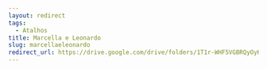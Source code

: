 ```yaml
---
layout: redirect
tags:
  - Atalhos
title: Marcella e Leonardo
slug: marcellaeleonardo
redirect_url: https://drive.google.com/drive/folders/1T1r-WHF5VGBRQyOyKPtrwVPKzi-GoT0K?usp=drive_link
---
```

